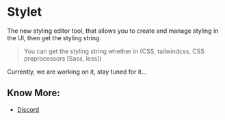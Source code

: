 # Stylet

The new styling editor tool, that allows you to create and manage styling in the UI, then get the styling string.

> You can get the styling string whether in (CSS, tailwindcss, CSS preprocessors [Sass, less])

Currently, we are working on it, stay tuned for it...

## Know More:

- [Discord](https://discord.gg/8W4gU8ASrN)
